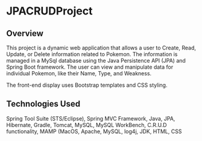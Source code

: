 # JPACRUDProject

## Overview
This project is a dynamic web application that allows a user to Create, Read, Update, or Delete information related to Pokemon. The information is managed in a MySql database using the Java Persistence API (JPA) and Spring Boot framework. The user can view and manipulate data for individual Pokemon, like their Name, Type, and Weakness.

The front-end display uses Bootstrap templates and CSS styling.

## Technologies Used
Spring Tool Suite (STS/Eclipse), Spring MVC Framework, Java, JPA, Hibernate, Gradle, Tomcat, MySQL, MySQL WorkBench, C.R.U.D functionality, MAMP (MacOS, Apache, MySQL, log4j, JDK, HTML, CSS
